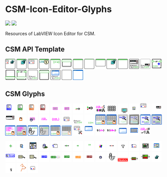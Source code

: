 # CSM-Icon-Editor-Glyphs

<a href="https://www.vipm.io/package/nevstop_lib_csm_icon_editor_glyphs/"> <img src="https://www.vipm.io/package/nevstop_lib_csm_icon_editor_glyphs/badge.svg?metric=installs"></a>
<a href="https://www.vipm.io/package/nevstop_lib_csm_icon_editor_glyphs/"><img src="https://www.vipm.io/package/nevstop_lib_csm_icon_editor_glyphs/badge.svg?metric=stars"></a>

Resources of LabVIEW Icon Editor for CSM.

## CSM API Template

![CSM-API Broadcast Registry.png](src/Icon%20Templates/CSM/CSM-API%20Broadcast%20Registry.png)
![CSM-API Event Template.png](src/Icon%20Templates/CSM/CSM-API%20Event%20Template.png)
![CSM-API Framework.png](src/Icon%20Templates/CSM/CSM-API%20Framework.png)
![CSM-API LogEvent Template.png](src/Icon%20Templates/CSM/CSM-API%20LogEvent%20Template.png)
![CSM-API System Template.png](src/Icon%20Templates/CSM/CSM-API%20System%20Template.png)
![CSM-API Template 3(4).png](src/Icon%20Templates/CSM/CSM-API%20Template%203(4).png)
![CSM-API Template.png](src/Icon%20Templates/CSM/CSM-API%20Template.png)
![CSM-API Template2.png](src/Icon%20Templates/CSM/CSM-API%20Template2.png)
![CSM-API-Arguments.png](src/Icon%20Templates/CSM/CSM-API-Arguments.png)
![CSM-API-Event-Template.png](src/Icon%20Templates/CSM/CSM-API-Event-Template.png)
![CSM-API-Template.png](src/Icon%20Templates/CSM/CSM-API-Template.png)
![CSM-Instrument Template.png](src/Icon%20Templates/CSM/CSM-Instrument%20Template.png)
![CSM-Instrument Template2.png](src/Icon%20Templates/CSM/CSM-Instrument%20Template2.png)
![CSM-Library Icon.png](src/Icon%20Templates/CSM/CSM-Library%20Icon.png)
![CSM-Module Template 2.png](src/Icon%20Templates/CSM/CSM-Module%20Template%202.png)
![CSM-Module Template.png](src/Icon%20Templates/CSM/CSM-Module%20Template.png)
![CSM-Power by CSM-Template.png](src/Icon%20Templates/CSM/CSM-Power%20by%20CSM-Template.png)
![CSM-Support VI Template.png](src/Icon%20Templates/CSM/CSM-Support%20VI%20Template.png)
![CSM-UI Template.png](src/Icon%20Templates/CSM/CSM-UI%20Template.png)
![CSM-VI Round Icon Template.png](src/Icon%20Templates/CSM/CSM-VI%20Round%20Icon%20Template.png)
![CSM-Window Frame.png](src/Icon%20Templates/CSM/CSM-Window%20Frame.png)

## CSM Glyphs

![CSM Script(Blue).png](src/Glyphs/CSM/CSM%20Script(Blue).png)
![CSM Script(Green).png](src/Glyphs/CSM/CSM%20Script(Green).png)
![CSM Script(Orange).png](src/Glyphs/CSM/CSM%20Script(Orange).png)
![CSM Script(Red).png](src/Glyphs/CSM/CSM%20Script(Red).png)
![CSM-API String Argument.png](src/Glyphs/CSM/CSM-API%20String%20Argument.png)
![CSM-Arguments.png](src/Glyphs/CSM/CSM-Arguments.png)
![CSM-Broadcast Status(small).png](src/Glyphs/CSM/CSM-Broadcast%20Status(small).png)
![CSM-Broadcast Status.png](src/Glyphs/CSM/CSM-Broadcast%20Status.png)
![CSM-Chain Mode.png](src/Glyphs/CSM/CSM-Chain%20Mode.png)
![CSM-Dashboard.png](src/Glyphs/CSM/CSM-Dashboard.png)
![CSM-Example.png](src/Glyphs/CSM/CSM-Example.png)
![CSM-Glyph.png](src/Glyphs/CSM/CSM-Glyph.png)
![CSM-Icon.png](src/Glyphs/CSM/CSM-Icon.png)
![CSM-Instrument Small.png](src/Glyphs/CSM/CSM-Instrument%20Small.png)
![CSM-Instrument.png](src/Glyphs/CSM/CSM-Instrument.png)
![CSM-Log(small).png](src/Glyphs/CSM/CSM-Log(small).png)
![CSM-MassData Argument.png](src/Glyphs/CSM/CSM-MassData%20Argument.png)
![CSM-Module Name.png](src/Glyphs/CSM/CSM-Module%20Name.png)
![CSM-Module Names.png](src/Glyphs/CSM/CSM-Module%20Names.png)
![CSM-Module.png](src/Glyphs/CSM/CSM-Module.png)
![CSM-Power By CSM.png](src/Glyphs/CSM/CSM-Power%20By%20CSM.png)
![CSM-Text - JKIGreen.png](src/Glyphs/CSM/CSM-Text%20-%20JKIGreen.png)
![CSM-Tool Dashboard Window.png](src/Glyphs/CSM/CSM-Tool%20Dashboard%20Window.png)
![CSM-Tool Dashboard Window2.png](src/Glyphs/CSM/CSM-Tool%20Dashboard%20Window2.png)
![CSM-Tool Debug Console.png](src/Glyphs/CSM/CSM-Tool%20Debug%20Console.png)
![CSM-Tool Debug Console2.png](src/Glyphs/CSM/CSM-Tool%20Debug%20Console2.png)
![CSM-Tool Debug Console3.png](src/Glyphs/CSM/CSM-Tool%20Debug%20Console3.png)
![CSM-Tool Debug Console4.png](src/Glyphs/CSM/CSM-Tool%20Debug%20Console4.png)
![CSM-Tool LogViewer.png](src/Glyphs/CSM/CSM-Tool%20LogViewer.png)
![CSM-Tool LogViewer2.png](src/Glyphs/CSM/CSM-Tool%20LogViewer2.png)
![CSM-Tool Mermaid.png](src/Glyphs/CSM/CSM-Tool%20Mermaid.png)
![CSM-Tool Mermaid2.png](src/Glyphs/CSM/CSM-Tool%20Mermaid2.png)
![CSM-Tool State Table Window.png](src/Glyphs/CSM/CSM-Tool%20State%20Table%20Window.png)
![CSM-Tool State Table Window2.png](src/Glyphs/CSM/CSM-Tool%20State%20Table%20Window2.png)
![CSM-Tool.png](src/Glyphs/CSM/CSM-Tool.png)
![CSM-UI.png](src/Glyphs/CSM/CSM-UI.png)
![CSM-Variable(small).png](src/Glyphs/CSM/CSM-Variable(small).png)
![CSM-Variable.png](src/Glyphs/CSM/CSM-Variable.png)
![CSM-Window.png](src/Glyphs/CSM/CSM-Window.png)
![CSM-Window2.png](src/Glyphs/CSM/CSM-Window2.png)
![CSM-Worker Mode.png](src/Glyphs/CSM/CSM-Worker%20Mode.png)


![Add(CSM Green).png](src/Glyphs/CSM/Add(CSM%20Green).png)
![API String Data.png](src/Glyphs/CSM/API%20String%20Data.png)
![Block Diagram.png](src/Glyphs/CSM/Block%20Diagram.png)
![Cache.png](src/Glyphs/CSM/Cache.png)
![Case Structure.png](src/Glyphs/CSM/Case%20Structure.png)
![Connect(small).png](src/Glyphs/CSM/Connect(small).png)
![Convert To.png](src/Glyphs/CSM/Convert%20To.png)
![Convert.png](src/Glyphs/CSM/Convert.png)
![DataType(small).png](src/Glyphs/CSM/DataType(small).png)
![Disconnect(small).png](src/Glyphs/CSM/Disconnect(small).png)
![Filter.png](src/Glyphs/CSM/Filter.png)
![Fool Loop.png](src/Glyphs/CSM/Fool%20Loop.png)
![Front Panel.png](src/Glyphs/CSM/Front%20Panel.png)
![Icon Editor.png](src/Glyphs/CSM/Icon%20Editor.png)
![Indexed Enum.png](src/Glyphs/CSM/Indexed%20Enum.png)
![INI Config File(small).png](src/Glyphs/CSM/INI%20Config%20File(small).png)
![INI Config File.png](src/Glyphs/CSM/INI%20Config%20File.png)
![logo-CSM-blue.png](src/Glyphs/CSM/logo-CSM-blue.png)
![logo-CSM-green-banner.png](src/Glyphs/CSM/logo-CSM-green-banner.png)
![logo-CSM-green.png](src/Glyphs/CSM/logo-CSM-green.png)
![logo-CSM-orange.png](src/Glyphs/CSM/logo-CSM-orange.png)
![logo-CSM-red.png](src/Glyphs/CSM/logo-CSM-red.png)
![MassData.png](src/Glyphs/CSM/MassData.png)
![Mermaid.png](src/Glyphs/CSM/Mermaid.png)
![Obsolete.png](src/Glyphs/CSM/Obsolete.png)
![PriorityQueue(small).png](src/Glyphs/CSM/PriorityQueue(small).png)
![PriorityQueue.png](src/Glyphs/CSM/PriorityQueue.png)
![Registry(small).png](src/Glyphs/CSM/Registry(small).png)
![User-Event(small).png](src/Glyphs/CSM/User-Event(small).png)
![Watchdog.png](src/Glyphs/CSM/Watchdog.png)
![While Loop.png](src/Glyphs/CSM/While%20Loop.png)